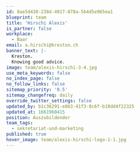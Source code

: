```yaml
---
id: 8ae5d438-238d-4917-878a-5b4d5e965ea1
blueprint: team
title: 'Hirschi Alexis'
is_partner: false
workplace:
  - Baar
email: a.hirschi@kreston.ch
banner_text: |-
  Kreston.
  Knowing good advice.
image: team/alexis-hirschi-3-4.jpg
use_meta_keywords: false
no_index_page: false
no_follow_links: false
sitemap_priority: '0.5'
sitemap_changefreq: daily
override_twitter_settings: false
updated_by: b1c36291-e863-41f3-8c6f-b18dd4f22325
updated_at: 1661960415
position: Auszubildender
team_tags:
  - sekretariat-und-marketing
published: true
hover_image: team/alexis-hirschi-logo-1-1.jpg
---
```

